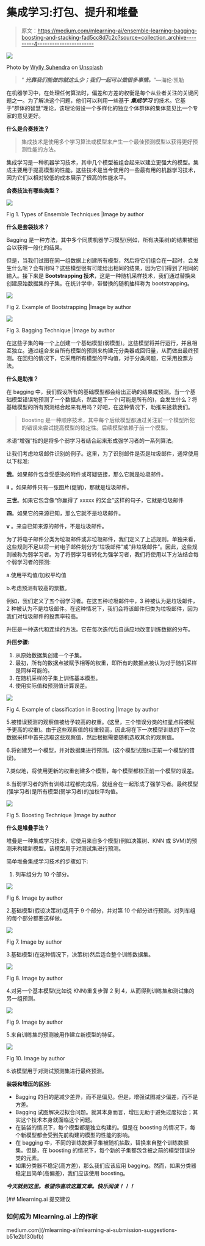 # 集成学习:打包、提升和堆叠

> 原文：<https://medium.com/mlearning-ai/ensemble-learning-bagging-boosting-and-stacking-fad5cc8d7c2c?source=collection_archive---------4----------------------->

![](img/b7fe7762792989c58a4934306e000865.png)

Photo by [Wylly Suhendra](https://unsplash.com/@wylly_suhendra?utm_source=medium&utm_medium=referral) on [Unsplash](https://unsplash.com?utm_source=medium&utm_medium=referral)

> ” ***光靠我们能做的就这么少；我们一起可以做很多事情。***”—海伦·凯勒

在机器学习中，在处理任何算法时，偏差和方差的权衡是每个从业者关注的关键问题之一。为了解决这个问题，他们可以利用一些基于 ***集成学习*** 的技术。它基于“群体的智慧”理论，该理论假设一个多样化的独立个体群体的集体意见比一个专家的意见更好。

**什么是合奏技法？**

> 集成技术是使用多个学习算法或模型来产生一个最佳预测模型以获得更好预测性能的方法。

集成学习是一种机器学习技术，其中几个模型被组合起来以建立更强大的模型。集成主要用于提高模型的性能。这些技术是当今使用的一些最有用的机器学习技术，因为它们以相对较低的成本展示了很高的性能水平。

**合奏技法有哪些类型？**

![](img/c5ec86f2fd9b2962a9cd25e5bc2a63c7.png)

Fig 1\. Types of Ensemble Techniques |Image by author

**什么是套袋技术？**

Bagging 是一种方法，其中多个同质机器学习模型(例如，所有决策树)的结果被组合以获得一般化的结果。

但是，当我们试图在同一组数据上创建所有模型，然后将它们组合在一起时，会发生什么呢？会有用吗？这些模型很有可能给出相同的结果，因为它们得到了相同的输入。接下来是 **Bootstrapping 技术**，这是一种随机采样技术，我们通过替换来创建原始数据集的子集。在统计学中，带替换的随机抽样称为 bootstrapping。

![](img/06b6816930b0c31b44ee6216a1d50d4e.png)

Fig 2\. Example of Bootstrapping |Image by author

![](img/552b30c30746cc93fbcfc5472153ca29.png)

Fig 3\. Bagging Technique |Image by author

在这些子集的每一个上创建一个基础模型(弱模型)。这些模型将并行运行，并且相互独立。通过组合来自所有模型的预测来构建元分类器或回归量，从而做出最终预测。在回归的情况下，它采用所有模型的平均值，对于分类问题，它采用投票方法。

**什么是助推？**

在 bagging 中，我们假设所有的基础模型都会给出正确的结果或预测。当一个基础模型错误地预测了一个数据点，然后是下一个(可能是所有的)，会发生什么？将基础模型的所有预测结合起来有用吗？好吧，在这种情况下，助推来拯救我们。

> Boosting 是一种顺序技术，其中每个后续模型都通过关注前一个模型所犯的错误来尝试提高模型的稳定性。后续模型依赖于前一个模型。

术语“增强”指的是将多个弱学习者结合起来形成强学习者的一系列算法。

让我们考虑垃圾邮件识别的例子。这里，为了识别邮件是否是垃圾邮件，通常使用以下标准:

**我**。如果邮件包含受感染的附件或可疑链接，那么它就是垃圾邮件。

**ii** 。如果邮件只有一张图片(促销)，那就是垃圾邮件。

**三世**。如果它包含像“你赢得了 xxxxx 的奖金”这样的句子，它就是垃圾邮件

**四**。如果它的来源已知，那么它就不是垃圾邮件。

**v** 。来自已知来源的邮件，不是垃圾邮件。

为了将电子邮件分类为垃圾邮件或非垃圾邮件，我们定义了上述规则。单独来看，这些规则不足以将一封电子邮件划分为“垃圾邮件”或“非垃圾邮件”。因此，这些规则被称为弱学习者。为了将弱学习者转化为强学习者，我们将使用以下方法结合每个弱学习者的预测:

a.使用平均值/加权平均值

b.考虑预测有较高的票数。

例如，我们定义了五个弱学习者。在这五种垃圾邮件中，3 种被认为是垃圾邮件，2 种被认为不是垃圾邮件。在这种情况下，我们会将该邮件归类为垃圾邮件，因为我们对垃圾邮件的投票率较高。

升压是一种迭代和连续的方法。它在每次迭代后自适应地改变训练数据的分布。

**升压步骤:**

1.  从原始数据集创建一个子集。
2.  最初，所有的数据点被赋予相等的权重，即所有的数据点被认为对于随机采样是同样可能的。
3.  在随机采样的子集上训练基本模型。
4.  使用实际值和预测值计算误差。

![](img/bcd802aec32c99836450c23331923d1a.png)

Fig 4\. Example of classification in Boosting |Image by author

5.被错误预测的观察值被给予较高的权重。(这里，三个错误分类的红星点将被赋予更高的权重)。由于这些观察值的权重较高，因此将在下一次模型训练的下一次数据采样中首先选取这些观察值，然后根据需要随机选取其余的观察值。

6.将创建另一个模型，并对数据集进行预测。(这个模型试图纠正前一个模型的错误)。

7.类似地，将使用更新的权重创建多个模型，每个模型都校正前一个模型的误差。

8.当弱学习者的所有训练过程都完成后，就组合在一起形成了强学习者。最终模型(强学习者)是所有模型(弱学习者)的加权平均值。

![](img/9968d4faf619f4770db64c9c6117a0a8.png)

Fig 5\. Boosting Technique |Image by author

**什么是堆叠手法？**

堆叠是一种集成学习技术，它使用来自多个模型(例如决策树、KNN 或 SVM)的预测来构建新模型。该模型用于对测试集进行预测。

简单堆叠集成学习技术的步骤如下:

1.  列车组分为 10 个部分。

![](img/406bbd6217a67510212b25e35438f2c2.png)

Fig 6\. Image by author

2.基础模型(假设决策树)适用于 9 个部分，并对第 10 个部分进行预测。对列车组的每个部分都要这样做。

![](img/013295c77233a0217e91869c7fa103a9.png)

Fig 7\. Image by author

3.基础模型(在这种情况下，决策树)然后适合整个训练数据集。

![](img/8ba469601062167a9909b605059febad.png)

Fig 8\. Image by author

4.对另一个基本模型(比如说 KNN)重复步骤 2 到 4，从而得到训练集和测试集的另一组预测。

![](img/6a57f8845672a33d3278705a63c44646.png)

Fig 9\. Image by author

5.来自训练集的预测被用作建立新模型的特征。

![](img/075150bbda99cb92db1a7a9c32f782ca.png)

Fig 10\. Image by author

6.该模型用于对测试预测集进行最终预测。

**装袋和增压的区别:**

*   Bagging 的目的是减少差异，而不是偏见。但是，增强试图减少偏差，而不是方差。
*   Bagging 试图解决过拟合问题。就其本身而言，增压无助于避免过度拟合；其实这个技术本身就面临这个问题。
*   在装袋的情况下，每个模型都是独立构建的。但是在 boosting 的情况下，每个新模型都会受到先前构建的模型的性能的影响。
*   在 bagging 中，不同的训练数据子集被随机抽取，替换来自整个训练数据集。但是，在 boosting 的情况下，每个新的子集都包含被之前的模型错误分类的元素。
*   如果分类器不稳定(高方差)，那么我们应该应用 bagging。然而，如果分类器稳定且简单(高偏差)，我们应该使用 boosting。

***今天就到这里。希望你喜欢这篇文章。快乐阅读！！！***

[](/mlearning-ai/mlearning-ai-submission-suggestions-b51e2b130bfb) [## Mlearning.ai 提交建议

### 如何成为 Mlearning.ai 上的作家

medium.com](/mlearning-ai/mlearning-ai-submission-suggestions-b51e2b130bfb)